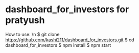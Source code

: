 # dashboard_for_investors for pratyush
How to use: \n
$ git clone https://github.com/kashi211/dashboard_for_investors.git
$ cd dashboard_for_investors
$ npm install
$ npm start
